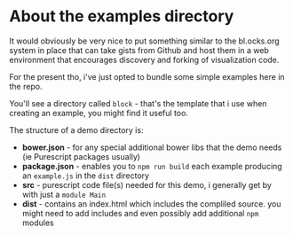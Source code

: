 # About the examples directory

It would obviously be very nice to put something similar to the bl.ocks.org
system in place that can take gists from Github and host them in a web
environment that encourages discovery and forking of visualization code.

For the present tho, i've just opted to bundle some simple examples here in the repo.

You'll see a directory called `block` - that's the template that i use when
creating an example, you might find it useful too.

The structure of a demo directory is:

* **bower.json** - for any special additional bower libs that the demo needs (ie Purescript packages usually)
* **package.json** - enables you to `npm run build` each example producing an `example.js` in the `dist` directory
* **src**   - purescript code file(s) needed for this demo, i generally get by with just a `module Main`
* **dist** - contains an index.html which includes the compliled source. you might need to add includes and even
  possibly add additional `npm` modules
